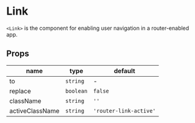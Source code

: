 # Link

`<Link>` is the component for enabling user navigation in a router-enabled app.

## Props

| name | type | default |
| --- | --- | --- |
| to | `string` | - |
| replace | `boolean` | `false` |
| className | `string` | `''` |
| activeClassName | `string` | `'router-link-active'` |
